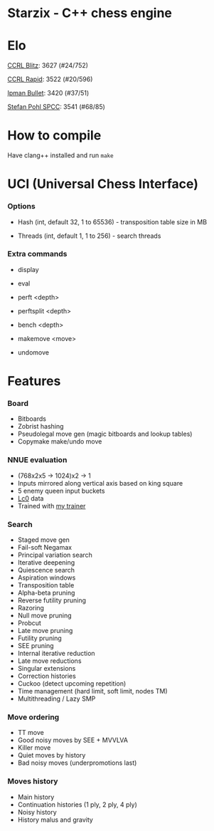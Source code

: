 # Starzix - C++ chess engine

# Elo

[CCRL Blitz](https://www.computerchess.org.uk/ccrl/404/cgi/compare_engines.cgi?class=Single-CPU+engines&only_best_in_class=on&num_best_in_class=1&print=Rating+list&profile_step=50&profile_numbers=1&print=Results+table&print=LOS+table&table_size=100&ct_from_elo=0&ct_to_elo=10000&match_length=30&cross_tables_for_best_versions_only=1&sort_tables=by+rating&diag=0&reference_list=None&recalibrate=no): 3627 (#24/752)

[CCRL Rapid](https://www.computerchess.org.uk/ccrl/4040/cgi/compare_engines.cgi?class=Single-CPU+engines&only_best_in_class=on&num_best_in_class=1&print=Rating+list&profile_step=50&profile_numbers=1&print=Results+table&print=LOS+table&table_size=100&ct_from_elo=0&ct_to_elo=10000&match_length=30&cross_tables_for_best_versions_only=1&sort_tables=by+rating&diag=0&reference_list=None&recalibrate=no): 3522 (#20/596)

[Ipman Bullet](https://ipmanchess.yolasite.com/r9-7945hx.php): 3420 (#37/51)

[Stefan Pohl SPCC](https://www.sp-cc.de/files/uho_full_list.txt): 3541 (#68/85)

# How to compile

Have clang++ installed and run ```make```

# UCI (Universal Chess Interface)

### Options

- Hash (int, default 32, 1 to 65536) - transposition table size in MB

- Threads (int, default 1, 1 to 256) - search threads

### Extra commands

- display

- eval

- perft \<depth\> 

- perftsplit \<depth\>

- bench \<depth\>

- makemove \<move\>

- undomove

# Features

### Board
- Bitboards
- Zobrist hashing
- Pseudolegal move gen (magic bitboards and lookup tables)
- Copymake make/undo move

### NNUE evaluation 
- (768x2x5 -> 1024)x2 -> 1
- Inputs mirrored along vertical axis based on king square
- 5 enemy queen input buckets
- [Lc0](https://github.com/LeelaChessZero/lc0) data
- Trained with [my trainer](https://github.com/zzzzz151/nn-trainer)

### Search
- Staged move gen
- Fail-soft Negamax
- Principal variation search
- Iterative deepening
- Quiescence search
- Aspiration windows
- Transposition table
- Alpha-beta pruning
- Reverse futility pruning
- Razoring
- Null move pruning
- Probcut
- Late move pruning
- Futility pruning
- SEE pruning
- Internal iterative reduction
- Late move reductions
- Singular extensions
- Correction histories
- Cuckoo (detect upcoming repetition)
- Time management (hard limit, soft limit, nodes TM)
- Multithreading / Lazy SMP

### Move ordering
- TT move
- Good noisy moves by SEE + MVVLVA
- Killer move
- Quiet moves by history
- Bad noisy moves (underpromotions last)

### Moves history
- Main history
- Continuation histories (1 ply, 2 ply, 4 ply)
- Noisy history
- History malus and gravity
